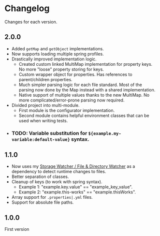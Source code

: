 # Changelog
Changes for each version.

## 2.0.0 
- Added `getMap` and `getObject` implementations.
- Now supports loading multiple spring profiles.
- Drastically improved implementation logic.
    - Created custom linked MultiMap implementation for property keys. No more "loose" property storing for keys.
    - Custom wrapper object for properties. Has references to parent/children properties.
    - Much simpler parsing logic for each file standard. Most of the parsing now done by the Map instead with a shared implementation.
    - Native support of multiple values thanks to the new MultiMap. No more complicated/error-prone parsing now required.
- Divided project into multi-module.
    - First module is the configurator implementation.
    - Second module contains helpful environment classes that can be used when writing tests.
- ### TODO: Variable substitution for `${example.my-variable:default-value}` syntax.


## 1.1.0
- Now uses my [Storage Watcher / File & Directory Watcher](https://github.com/Frejdh/mvn-lib-file-watcher/) as a dependency to detect runtime changes to files.
- Better separation of classes.
- Cleanup of keys (to work with spring syntax).
    - Example 1: "example.key.value" == "example_key_value".
    - Example 2: "example.this-works" == "example.thisWorks".
- Array support for `.properties|.yml` files.
- Support for absolute file paths.

## 1.0.0
First version
